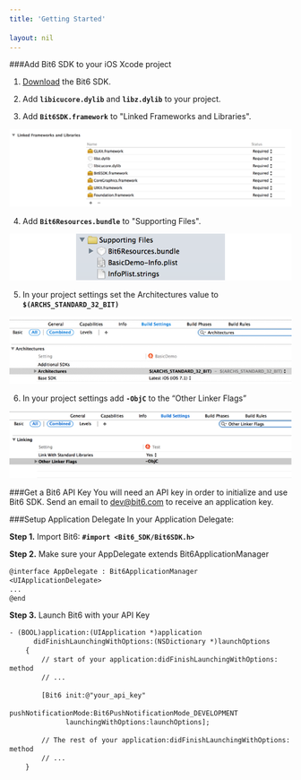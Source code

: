 ```yaml
---
title: 'Getting Started'

layout: nil
---
```

###Add Bit6 SDK to your iOS Xcode project

1. [Download](https://github.com/bit6/bit6-ios-sdk/) the Bit6 SDK.

2. Add <b>`libicucore.dylib`</b> and <b>`libz.dylib`</b> to your project.

3. Add <b>`Bit6SDK.framework`</b> to "Linked Frameworks and Libraries".
<img style="max-width:100%" src="images/frameworks.png"/>

4. Add <b>`Bit6Resources.bundle`</b> to "Supporting Files".
<img style="max-width:100%" src="images/resources.png"/>

5. In your project settings set the Architectures value to <b>`$(ARCHS_STANDARD_32_BIT)`</b>
<img style="max-width:100%" src="images/architectures.png"/>

6. In your project settings add <b>`-ObjC`</b> to the “Other Linker Flags”
<img style="max-width:100%" src="images/other_linker_flags.png"/>

###Get a Bit6 API Key
You will need an API key in order to initialize and use Bit6 SDK. Send an email to dev@bit6.com to receive an application key.

###Setup Application Delegate
In your Application Delegate:

__Step 1.__ Import Bit6: <b>`#import <Bit6_SDK/Bit6SDK.h>`</b>


__Step 2.__ Make sure your AppDelegate extends Bit6ApplicationManager

```objc
@interface AppDelegate : Bit6ApplicationManager <UIApplicationDelegate>
...
@end
```

__Step 3.__ Launch Bit6 with your API Key

```objc
- (BOOL)application:(UIApplication *)application 
      didFinishLaunchingWithOptions:(NSDictionary *)launchOptions
    {
        // start of your application:didFinishLaunchingWithOptions: method
        // ...
        
        [Bit6 init:@"your_api_key" 
              pushNotificationMode:Bit6PushNotificationMode_DEVELOPMENT 
              launchingWithOptions:launchOptions];
    
        // The rest of your application:didFinishLaunchingWithOptions: method
        // ...
    }
```
